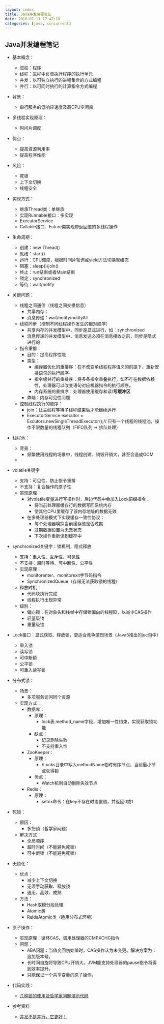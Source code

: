 ```yaml
---
layout: index
title: Java并发编程笔记
date: 2016-07-11 17:42:18
categories: [java, concurrent]
---
```


Java并发编程笔记
---

* 基本概念：
   * 进程：程序
   * 线程：进程中负责执行程序的执行单元
   * 并发：以可独立执行的进程集合的方式编程
   * 并行：以可同时执行的计算指令方式编程
* 背景：
   * 串行服务的低响应速度及高CPU空闲率
* 多线程实现原理：
   * 时间片调度


* 优点：
  * 提高资源利用率
  * 提高程序性能
* 风险：
  * 死锁
  * 上下文切换
  * 线程安全
* 实现方式：
  * 继承Thread类：单继承
  * 实现Runnable接口：多实现
  * ExecutorService
  * Callable接口、Future类实现带返回值的多线程操作
* 生命周期：
  * 创建：new Thread()
  * 就绪：start()
  * 运行：CPU调度，根据时间片轮询或yield方法切换就绪态
  * 阻塞：sleep()/join()
  * 终止：run结束或者Main结束
  * 锁定：synchronized
  * 等待：wait/notify
* 关键问题：
  * 线程之间通信（线程之间交换信息）
    * 共享内存：
    * 消息传递：wait/notify/notifyAll
  * 线程同步（控制不同线程操作发生的相对顺序）
    * 共享内存的并发模型中，同步是显式进行，如：synchronized
    * 消息传递的并发模型中，消息发送必须在消息接收之前，同步是隐式进行的
  * 指令重排：
    * 目的：提高程序性能
    * 类型：
      * 编译器优化的重排序：在不改变单线程程序语义的前提下，重新安排语句的执行顺序。
      * 指令级并行的重排序：将多条指令重叠执行，如不存在数据依赖性，处理器可以改变语句对应机器指令的执行顺序。
      * 内存系统的重排序：处理器使用缓存和读/**写缓冲区**
    * 弊端：内存可见性问题
  * 控制线程执行的顺序：
    * join：让主线程等待子线程结束后才能继续运行
    * ExecutorService executor = Excutors.newSingleThreadExecutor();// 只有一个线程的线程池，操作不限数量的线程队列（FIFO队列 -> 排队处理）
* 线程池：
  * 背景：
    * 频繁使用线程的场景中，线程创建、销毁开销大，甚至会造成OOM
  * ​


* volatile关键字
  * 支持：可见性、防止指令重排
  * 不支持：复合操作的原子性
  * 实现原理：
    * 对volatile变量进行写操作时，后边代码中会加入Lock前缀指令：
      * 将当前处理器缓存行的数据写回系统内存
      * 使其他CPU里缓存了该内存地址的数据无效
    * 在多处理器模式下实现缓存一致性协议：
      * 每个处理器嗅探当前缓存值是否过期
      * 过期数据设置为无效状态
      * 下次操作重新读到缓存中
* synchronized关键字：锁机制，隐式释放
  * 支持：重入性、互斥性、可见性
  * 不支持：超时等待、可中断性、公平性
  * 实现原理：
    * monitorenter、monitorexit字节码指令
    * SynchronizedQueue（存储无法获取锁的线程）
  * 释放时机：
    * 代码块执行完成
    * 线程执行出现异常
  * 级别：
    * 偏向锁：在对象头和栈帧中存储锁偏向的线程ID，以减少CAS操作
    * 轻量级锁
    * 重量级锁
* Lock接口：显式获取、释放锁，更适合竞争激烈场景（Java5推出的juc包中）
  * 重入锁
  * 读写锁
  * 可中断锁
  * 公平锁
  * 可重入读写锁
* 分布式锁：
  * 场景：
    * 多项服务访问同个资源
  * 实现方式：
    * 数据库：
      * 原理：
        * lock表.method_name字段，增加唯一性约束，实现获取锁功能
      * 缺点：
        * 记录删除失败
        * 不支持重入性
    * ZooKeeper：
      * 原理：
        * /Locks目录中写入methodName临时有序节点，当前最小节点获得锁
      * 优点：
        * Watch机制自动删除失效节点
    * Redis：
      * 原理：
        * setnx命令：在key不存在时设置值，并返回0或1
* 死锁：
  * 原因：
    * 多把锁（哲学家问题）
  * 解决方式：
    * 全局顺序
    * 超时时间（不能避免死锁）
    * 可中断锁（不能避免死锁）
* 无锁化：
  * 优点：
    * 减少上下文切换
    * 无须手动获取、释放锁
    * 通用、高效、成熟
  * 方法：
    * Hash取模分段处理
    * Atomic类
    * ReidsAtomic类（适用分布式环境）
* 原子操作：
  * 实现原理：循环CAS，调用处理器的CMPXCHG指令
  * 问题：
    * ABA问题：当值变回初始值时，CAS操作认为未变更。解决方案为：追加版本号。
    * 长时间自旋将导致CPU开销大。JVM能支持处理器的pause指令将得到效率提升。
    * 只能保证一个共享变量的原子操作。
* 代码实践：
  * [几种锁的使用及哲学家问题演示代码](https://github.com/ZhengWeihao/JavaDemo/tree/master/src/main/java/com/zhengweihao/lock)
* 参考资料
  * [并发不是并行，它更好！](http://www.iteye.com/news/28915)